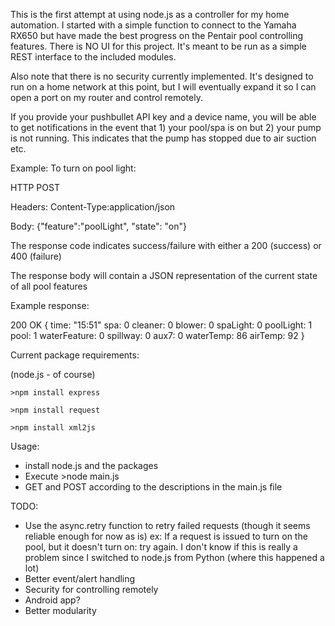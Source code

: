 This is the first attempt at using node.js as a controller for my home automation.
I started with a simple function to connect to the Yamaha RX650 but have made the best progress on the Pentair pool controlling features.
There is NO UI for this project.  It's meant to be run as a simple REST interface to the included modules.

Also note that there is no security currently implemented.  It's designed to run on a home network at this point, but I will eventually expand it so I can open a port on my router and control remotely.  

If you provide your pushbullet API key and a device name, you will be able to get notifications in the event that 1) your pool/spa is on but 2) your pump is not running.  This indicates that the pump has stopped due to air suction etc.


Example:
  To turn on pool light:
  
  HTTP POST
  
  Headers: Content-Type:application/json
  
  Body: {"feature":"poolLight", "state": "on"}
  
  The response code indicates success/failure with either a 200 (success) or 400 (failure)
  
  The response body will contain a JSON representation of the current state of all pool features
  
  Example response:
  
  200 OK
  {
    time: "15:51"
    spa: 0
    cleaner: 0
    blower: 0
    spaLight: 0
    poolLight: 1
    pool: 1
    waterFeature: 0
    spillway: 0
    aux7: 0
    waterTemp: 86
    airTemp: 92
  }
    

Current package requirements:

(node.js - of course)

    >npm install express
    
    >npm install request
    
    >npm install xml2js
    

Usage:
* install node.js and the packages
* Execute >node main.js
* GET and POST according to the descriptions in the main.js file



TODO:
* Use the async.retry function to retry failed requests (though it seems reliable enough for now as is)
    ex: If a request is issued to turn on the pool, but it doesn't turn on: try again.
    I don't know if this is really a problem since I switched to node.js from Python (where this happened a lot)
* Better event/alert handling
* Security for controlling remotely
* Android app?
* Better modularity
